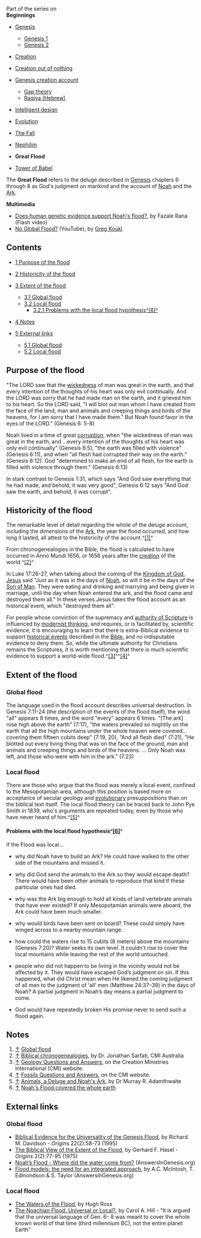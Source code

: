 Part of the series on  
**Beginnings**
-   [Genesis](Genesis "Genesis")
    -   [Genesis 1](Genesis_1 "Genesis 1")
    -   [Genesis 2](Genesis_2 "Genesis 2")

-   [Creation](Creation "Creation")
-   [Creation out of nothing](Creation_out_of_nothing "Creation out of nothing")
-   [Genesis creation account](Genesis_creation_account "Genesis creation account")
    -   [Gap theory](Gap_theory "Gap theory")
    -   [Raqiya (Hebrew)](Raqiya_(Hebrew) "Raqiya (Hebrew)")

-   [Intelligent design](Intelligent_design "Intelligent design")
-   [Evolution](Evolution "Evolution")
-   [The Fall](The_Fall "The Fall")
-   [Nephilim](Nephilim "Nephilim")
-   **Great Flood**
-   [Tower of Babel](Tower_of_Babel "Tower of Babel")

The **Great Flood** refers to the deluge described in
[Genesis](Genesis "Genesis") chapters 6 through 8 as God's judgment
on mankind and the account of [Noah](Noah "Noah") and the
[Ark](Noah's_Ark "Noah's Ark").

**Multimedia**

-   [Does human genetic evidence support Noah's flood?](http://www.reasons.org/resources/multimedia/rtbvideo/flood.html),
    by Fazale Rana (Flash video)
-   [No Global Flood?](http://www.youtube.com/watch?v=aLmdwZHWIPg&feature=feedu)
    (YouTube), by [Greg Koukl](Greg_Koukl "Greg Koukl")

## Contents

-   [1 Purpose of the flood](#Purpose_of_the_flood)
-   [2 Historicity of the flood](#Historicity_of_the_flood)
-   [3 Extent of the flood](#Extent_of_the_flood)
    -   [3.1 Global flood](#Global_flood)
    -   [3.2 Local flood](#Local_flood)
        -   [3.2.1 Problems with the local flood hypothesis^[6]^](#Problems_with_the_local_flood_hypothesis.5B6.5D)


-   [4 Notes](#Notes)
-   [5 External links](#External_links)
    -   [5.1 Global flood](#Global_flood_2)
    -   [5.2 Local flood](#Local_flood_2)


## Purpose of the flood

"The LORD saw that the [wickedness](Wickedness "Wickedness") of man
was great in the earth, and that every intention of the thoughts of
his heart was only evil continually. And the LORD was sorry that he
had made man on the earth, and it grieved him to his heart. So the
LORD said, "I will blot out man whom I have created from the face
of the land, man and animals and creeping things and birds of the
heavens, for I am sorry that I have made them." But Noah found
favor in the eyes of the LORD." (Genesis 6: 5-8)

Noah lived in a time of great
[corruption](Total_depravity "Total depravity"), when "the
wickedness of man was great in the earth, and ...every intention of
the thoughts of his heart was only evil continually" (Genesis 6:5),
"the earth was filled with violence" (Genesis 6:11), and when "all
flesh had corrupted their way on the earth." (Genesis 6:12). God
"determined to make an end of all flesh, for the earth is filled
with violence through them." (Genesis 6:13)

In stark contrast to Genesis 1:31, which says "And God saw
everything that he had made, and behold, it was very good", Genesis
6:12 says "And God saw the earth, and behold, it was corrupt".

## Historicity of the flood

The remarkable level of detail regarding the whole of the deluge
account, including the dimensions of the
[Ark](Noah's_Ark "Noah's Ark"), the year the flood occurred, and
how long it lasted, all attest to the historicity of the
account.^[[1]](#note-0)^

From chronogenealogies in the Bible, the flood is calculated to
have occurred in Anno Mundi 1656, or 1656 years after the
[creation](Creation "Creation") of the world.^[[2]](#note-1)^

In Luke 17:26-27, when talking about the coming of the
[Kingdom of God](Kingdom_of_God "Kingdom of God"),
[Jesus](Jesus "Jesus") said "Just as it was in the days of
[Noah](Noah "Noah"), so will it be in the days of the
[Son of Man](Son_of_Man "Son of Man"). They were eating and
drinking and marrying and being given in marriage, until the day
when Noah entered the ark, and the flood came and destroyed them
all." In these verses Jesus takes the flood account as an
historical event, which "destroyed them all".

For people whose conviction of the supremacy and
[authority of Scripture](Authority_of_the_Bible "Authority of the Bible")
is influenced by [modernist thinking](Modernism "Modernism"), and
requires, or is facilitated by, scientific evidence, it is
encouraging to learn that there is extra-Biblical evidence to
support
[historical events](Biblical_archaeology "Biblical archaeology")
described in the [Bible](Bible "Bible"), and no indisputable
evidence to deny them. So, while the ultimate authority for
Christians remains the Scriptures, it is worth mentioning that
there is much scientific evidence to support a world-wide
flood.^[[3]](#note-2)^^[[4]](#note-3)^

## Extent of the flood

### Global flood

The language used in the flood account describes universal
destruction. In Genesis 7:11-24 (the description of the events of
the flood itself), the word "all" appears 8 times, and the word
"every" appears 6 times. "[The ark] rose high above the earth"
(7:17), "the waters prevailed so mightily on the earth that all the
high mountains under the whole heaven were covered... covering them
fifteen cubits deep" (7:19, 20), "And all flesh died" (7:21), "He
blotted out every living thing that was on the face of the ground,
man and animals and creeping things and birds of the heavens. ...
Only Noah was left, and those who were with him in the ark."
(7:23)

### Local flood

There are those who argue that the flood was merely a local event,
confined to the Mesopotamian area, although this position is based
more on acceptance of secular geology and
[evolutionary](Evolution "Evolution") presuppositions than on the
biblical text itself. The local flood theory can be traced back to
John Pye Smith in 1839, who's arguments are repeated today, even by
those who have never heard of him.^[[5]](#note-4)^

#### Problems with the local flood hypothesis^[[6]](#note-5)^

If the Flood was local...

-   why did Noah have to build an Ark? He could have walked to the
    other side of the mountains and missed it.

-   why did God send the animals to the Ark so they would escape
    death? There would have been other animals to reproduce that kind
    if these particular ones had died.

-   why was the Ark big enough to hold all kinds of land vertebrate
    animals that have ever existed? If only Mesopotamian animals were
    aboard, the Ark could have been much smaller.

-   why would birds have been sent on board? These could simply
    have winged across to a nearby mountain range.

-   how could the waters rise to 15 cubits (8 meters) above the
    mountains (Genesis 7:20)? Water seeks its own level. It couldn’t
    rise to cover the local mountains while leaving the rest of the
    world untouched.
-   people who did not happen to be living in the vicinity would
    not be affected by it. They would have escaped God’s judgment on
    sin. If this happened, what did Christ mean when He likened the
    coming judgment of all men to the judgment of ‘all’ men (Matthew
    24:37–39) in the days of Noah? A partial judgment in Noah’s day
    means a partial judgment to come.

-   God would have repeatedly broken His promise never to send such
    a flood again.

## Notes

1.  [↑](#ref-0)
    [Global flood](http://creationwiki.org/Global_flood)
2.  [↑](#ref-1)
    [Biblical chronogenealogies](http://creation.com/biblical-chronogenealogies),
    by Dr. Jonathan Sarfati, CMI Australia
3.  [↑](#ref-2)
    [Geology Questions and Answers](http://creation.com/geology-questions-and-answers),
    on the Creation Ministries International (CMI) website.
4.  [↑](#ref-3)
    [Fossils Questions and Answers](http://creation.com/fossils-questions-and-answers),
    on the CMI website.
5.  [↑](#ref-4)
    [Animals, a Deluge and Noah's Ark](http://creation.com/church-leader-aghast-at-belief-in-a-worldwide-flood#mra1),
    by Dr Murray R. Adamthwaite
6.  [↑](#ref-5)
    [Noah's Flood covered the whole earth](http://creation.com/noahs-flood-covered-the-whole-earth)

## External links

### Global flood

-   [Biblical Evidence for the Universality of the Genesis Flood](http://www.grisda.org/origins/22058.htm),
    by Richard M. Davidson - *Origins* 22(2):58-73 (1995)
-   [The Biblical View of the Extent of the Flood](http://www.grisda.org/origins/02077.htm),
    by Gerhard F. Hasel - *Origins* 2(2):77-95 (1975)
-   [Noah’s Flood - Where did the water come from?](http://www.answersingenesis.org/home/area/tools/flood-waters.asp)
    (AnswersInGenesis.org)
-   [Flood models: the need for an integrated approach](http://www.answersingenesis.org/tj/v14/i1/flood_models.asp),
    by A.C. McIntosh, T. Edmondson & S. Taylor (AnswersInGenesis.org)

### Local flood

-   [The Waters of the Flood](http://www.reasons.org/resources/apologetics/flood.shtml),
    by Hugh Ross
-   [The Noachian Flood: Universal or Local?](http://www.asa3.org/asa/PSCF/2002/PSCF9-02Hill.pdf),
    by Carol A. Hill - "It is argued that the universal language of
    Gen. 6- 8 was meant to cover the whole known world of that time
    (third millennium BC), not the entire planet Earth"



